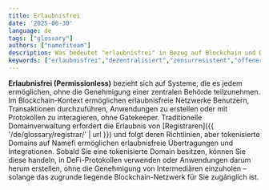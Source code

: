 ```yaml
---
title: Erlaubnisfrei
date: '2025-06-30'
language: de
tags: ["glossary"]
authors: ["namefiteam"]
description: Was bedeutet "erlaubnisfrei" in Bezug auf Blockchain und Domainverwaltung?
keywords: ["erlaubnisfrei","dezentralisiert","zensurresistent","offener Zugang","Blockchain"]
---
```



**Erlaubnisfrei (Permissionless)** bezieht sich auf Systeme, die es jedem ermöglichen, ohne die Genehmigung einer zentralen Behörde teilzunehmen. Im Blockchain-Kontext ermöglichen erlaubnisfreie Netzwerke Benutzern, Transaktionen durchzuführen, Anwendungen zu erstellen oder mit Protokollen zu interagieren, ohne Gatekeeper. Traditionelle Domainverwaltung erfordert die Erlaubnis von [Registraren]({{ '/de/glossary/registrar/' | url }}) und folgt deren Richtlinien, aber tokenisierte Domains auf Namefi ermöglichen erlaubnisfreie Übertragungen und Integrationen. Sobald Sie eine tokenisierte Domain besitzen, können Sie diese handeln, in DeFi-Protokollen verwenden oder Anwendungen darum herum erstellen, ohne die Genehmigung von Intermediären einzuholen – solange das zugrunde liegende Blockchain-Netzwerk für Sie zugänglich ist.